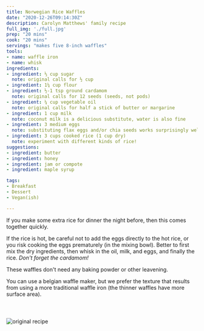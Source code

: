 ```yaml
---
title: Norwegian Rice Waffles
date: "2020-12-26T09:14:30Z"
description: Carolyn Matthews' family recipe
full_img: './full.jpg'
prep: "20 mins"
cook: "20 mins"
servings: "makes five 8-inch waffles"
tools:
- name: waffle iron
- name: whisk
ingredients:
- ingredient: ⅓ cup sugar
  note: original calls for ½ cup
- ingredient: 1¼ cup flour
- ingredient: ½-1 tsp ground cardamom
  note: original calls for 12 seeds (seeds, not pods)
- ingredient: ¼ cup vegetable oil
  note: original calls for half a stick of butter or margarine
- ingredient: 1 cup milk
  note: coconut milk is a delicious substitute, water is also fine
- ingredient: 3 medium eggs
  note: substituting flax eggs and/or chia seeds works surprisingly well
- ingredient: 3 cups cooked rice (1 cup dry)
  note: experiment with different kinds of rice!
suggestions:
- ingredient: butter
- ingredient: honey
- ingredient: jam or compote
- ingredient: maple syrup

tags:
- Breakfast
- Dessert
- Vegan(ish)

---
```


If you make some extra rice for dinner the night before, then this comes together quickly. 

If the rice is hot, be careful not to add the eggs directly to the hot rice, or you risk cooking the eggs prematurely (in the mixing bowl). Better to first mix the dry ingredients, then whisk in the oil, milk, and eggs, and finally the rice. _Don't forget the cardamom!_

These waffles don't need any baking powder or other leavening.

You can use a belgian waffle maker, but we prefer the texture that results from using a more traditional waffle iron (the thinner waffles have more surface area).

#### &nbsp;

![original recipe](./rice-waffles.png)

